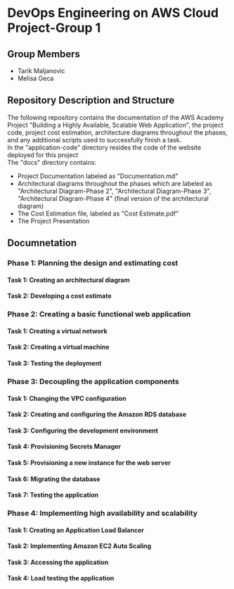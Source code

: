 # DevOps Engineering on AWS Cloud Project-Group 1

## Group Members
- Tarik Maljanovic
- Melisa Geca

## Repository Description and Structure
The following repository contains the documentation of the AWS Academy Project "Building a Highly Available, Scalable Web Application", the project code, project cost estimation, architecture diagrams
throughout the phases, and any additional scripts used to successfully finish a task. </br>
In the "application-code" directory resides the code of the website deployed for this project </br>
The "docs" directory contains: </br>
- Project Documentation labeled as "Documentation.md"
- Architectural diagrams throughout the phases which are labeled as "Architectural Diagram-Phase 2", "Architectural Diagram-Phase 3", "Architectural Diagram-Phase 4" (final version of the architectural diagram)
- The Cost Estimation file, labeled as "Cost Estimate.pdf"
- The Project Presentation

## Documnetation

### Phase 1: Planning the design and estimating cost
#### Task 1: Creating an architectural diagram
#### Task 2: Developing a cost estimate

### Phase 2: Creating a basic functional web application
#### Task 1: Creating a virtual network
#### Task 2: Creating a virtual machine
#### Task 3: Testing the deployment

### Phase 3: Decoupling the application components
#### Task 1: Changing the VPC configuration
#### Task 2: Creating and configuring the Amazon RDS database
#### Task 3: Configuring the development environment
#### Task 4: Provisioning Secrets Manager
#### Task 5: Provisioning a new instance for the web server
#### Task 6: Migrating the database
#### Task 7: Testing the application

### Phase 4: Implementing high availability and scalability
#### Task 1: Creating an Application Load Balancer
#### Task 2: Implementing Amazon EC2 Auto Scaling
#### Task 3: Accessing the application
#### Task 4: Load testing the application
